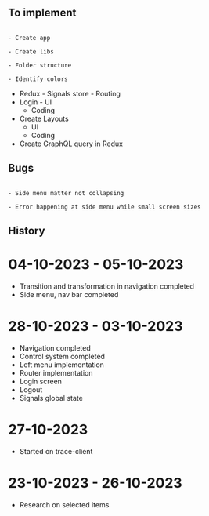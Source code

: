 ## To implement
																								- Create app
																								- Create libs
																								- Folder structure
																								- Identify colors
- Redux
																								- Signals store
																								- Routing
- Login
																								- UI
	- Coding
- Create Layouts
	- UI
	- Coding
- Create GraphQL query in Redux

## Bugs
																								- Side menu matter not collapsing
																								- Error happening at side menu while small screen sizes

## History

# 04-10-2023 - 05-10-2023
- Transition and transformation in navigation completed
- Side menu, nav bar completed

# 28-10-2023 - 03-10-2023
- Navigation completed
- Control system completed
- Left menu implementation
- Router implementation
- Login screen
- Logout
- Signals global state

# 27-10-2023
- Started on trace-client

# 23-10-2023 - 26-10-2023
- Research on selected items
